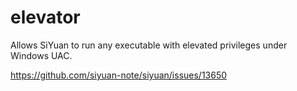 # elevator

Allows SiYuan to run any executable with elevated privileges under Windows UAC.

https://github.com/siyuan-note/siyuan/issues/13650
